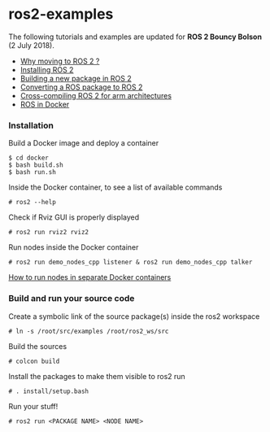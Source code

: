# ros2-examples

The following tutorials and examples are updated for **ROS 2 Bouncy Bolson** (2 July 2018).

- [Why moving to ROS 2 ?](http://design.ros2.org/articles/why_ros2.html)
- [Installing ROS 2](https://github.com/ros2/ros2/wiki/Installation) 
- [Building a new package in ROS 2](https://github.com/ros2/ros2/wiki/Migration-Guide)
- [Converting a ROS package to ROS 2](https://github.com/ros2/ros2/wiki/Migration-Guide)
- [Cross-compiling ROS 2 for arm architectures](https://github.com/ros2-for-arm/ros2/wiki/ROS2-on-arm-architecture)
- [ROS in Docker](https://jarisafi.wordpress.com/2018/01/17/how-i-use-docker-for-robotics-development/)


### Installation

Build a Docker image and deploy a container

    $ cd docker
    $ bash build.sh
    $ bash run.sh

Inside the Docker container, to see a list of available commands

    # ros2 --help

Check if Rviz GUI is properly displayed

    # ros2 run rviz2 rviz2
    
Run nodes inside the Docker container 

    # ros2 run demo_nodes_cpp listener & ros2 run demo_nodes_cpp talker

[How to run nodes in separate Docker containers](https://github.com/ros2/ros2/wiki/Run-2-nodes-in-two-separate-docker-containers)


### Build and run your source code

Create a symbolic link of the source package(s) inside the ros2 workspace
	
    # ln -s /root/src/examples /root/ros2_ws/src

Build the sources

    
    # colcon build

Install the packages to make them visible to ros2 run

    # . install/setup.bash

Run your stuff!

    # ros2 run <PACKAGE NAME> <NODE NAME>

